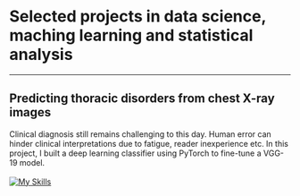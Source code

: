 # Selected projects in data science, maching learning and statistical analysis
---

## Predicting thoracic disorders from chest X-ray images
Clinical diagnosis still remains challenging to this day. Human error can hinder clinical interpretations due to fatigue, reader inexperience etc. In this project, I built a deep learning classifier using PyTorch to fine-tune a VGG-19 model.
<br><br>
[![My Skills](https://skillicons.dev/icons?i=py,pytorch,jupyter&theme=light)](https://skillicons.dev) 



